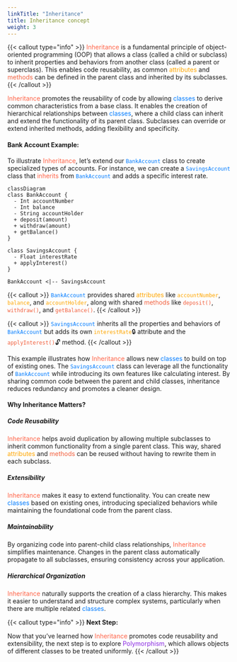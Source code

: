 ```yaml
---
linkTitle: "Inheritance"
title: Inheritance concept
weight: 3
---
```


{{< callout type="info" >}}
<font color="#FF6347">Inheritance</font> is a fundamental principle of object-oriented programming (OOP) that allows a class (called a child or subclass) to inherit properties and behaviors from another class (called a parent or superclass). This enables code reusability, as common <font color="#FFA600">attributes</font> and <font color="#F2613F">methods</font> can be defined in the parent class and inherited by its subclasses.
{{< /callout >}}

<font color="#FF6347">Inheritance</font> promotes the reusability of code by allowing <font color="#007bff">classes</font> to derive common characteristics from a base class. It enables the creation of hierarchical relationships between <font color="#007bff">classes</font>, where a child class can inherit and extend the functionality of its parent class. Subclasses can override or extend inherited methods, adding flexibility and specificity.

#### Bank Account Example:

To illustrate <font color="#FF6347">Inheritance</font>, let’s extend our <font color="#007bff">`BankAccount`</font> class to create specialized types of accounts. For instance, we can create a <font color="#007bff">`SavingsAccount`</font> class that <font color="#FF6347">inherits</font> from <font color="#007bff">`BankAccount`</font> and adds a specific interest rate.

``` mermaid
classDiagram
class BankAccount {
  - Int accountNumber
  - Int balance 
  - String accountHolder
  + deposit(amount)
  + withdraw(amount)
  + getBalance()
}

class SavingsAccount {
  - Float interestRate
  + applyInterest()
}

BankAccount <|-- SavingsAccount
```

{{< callout >}}
<font color="#007bff">`BankAccount`</font> provides shared <font color="#FFA600">attributes</font> like <font color="#FFA600">`accountNumber`</font>, <font color="#FFA600">`balance`</font>, and <font color="#FFA600">`accountHolder`</font>, along with shared <font color="#F2613F">methods</font> like <font color="#F2613F">`deposit()`</font>, <font color="#F2613F">`withdraw()`</font>, and <font color="#F2613F">`getBalance()`</font>.
{{< /callout >}}

{{< callout >}}
<font color="#007bff">`SavingsAccount`</font> inherits all the properties and behaviors of <font color="#007bff">`BankAccount`</font> but adds its own <font color="#FFA600">`interestRate`</font>🔒 attribute and the <font color="#F2613F">`applyInterest()`</font>🔓 method.
{{< /callout >}}

This example illustrates how <font color="#FF6347">Inheritance</font> allows new <font color="#007bff">classes</font> to build on top of existing ones. The <font color="#007bff">`SavingsAccount`</font> class can leverage all the functionality of <font color="#007bff">`BankAccount`</font> while introducing its own features like calculating interest. By sharing common code between the parent and child classes, inheritance reduces redundancy and promotes a cleaner design. 

#### Why Inheritance Matters?

##### Code Reusability
<font color="#FF6347">Inheritance</font> helps avoid duplication by allowing multiple subclasses to inherit common functionality from a single parent class. This way, shared <font color="#FFA600">attributes</font> and <font color="#F2613F">methods</font> can be reused without having to rewrite them in each subclass.

##### Extensibility
<font color="#FF6347">Inheritance</font> makes it easy to extend functionality. You can create new <font color="#007bff">classes</font> based on existing ones, introducing specialized behaviors while maintaining the foundational code from the parent class.

##### Maintainability
By organizing code into parent-child class relationships, <font color="#FF6347">Inheritance</font> simplifies maintenance. Changes in the parent class automatically propagate to all subclasses, ensuring consistency across your application.

##### Hierarchical Organization
<font color="#FF6347">Inheritance</font> naturally supports the creation of a class hierarchy. This makes it easier to understand and structure complex systems, particularly when there are multiple related <font color="#007bff">classes</font>.

{{< callout type="info" >}}
**Next Step:**

Now that you’ve learned how <font color="#FF6347">Inheritance</font> promotes code reusability and extensibility, the next step is to explore <font color="#8A2BE2">Polymorphism</font>, which allows objects of different classes to be treated uniformly.
{{< /callout >}}